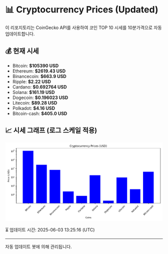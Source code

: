 
# 📊 Cryptocurrency Prices (Updated)

이 리포지토리는 CoinGecko API를 사용하여 코인 TOP 10 시세를 10분가격으로 자동 업데이트합니다.

## 💰 현재 시세
- Bitcoin: **$105390 USD**
- Ethereum: **$2619.43 USD**
- Binancecoin: **$663.9 USD**
- Ripple: **$2.22 USD**
- Cardano: **$0.692764 USD**
- Solana: **$161.19 USD**
- Dogecoin: **$0.196023 USD**
- Litecoin: **$89.28 USD**
- Polkadot: **$4.16 USD**
- Bitcoin-cash: **$405.0 USD**

## 📈 시세 그래프 (로그 스케일 적용)
![Crypto Prices](crypto_prices.png)

⏳ 업데이트 시간: 2025-06-03 13:25:16 (UTC)

---
자동 업데이트 봇에 의해 관리됩니다.
